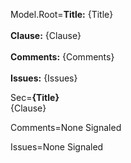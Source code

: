 Model.Root=<b>Title:</b> {Title}<br><br><b>Clause:</b> {Clause}<br><br><b>Comments:</b> {Comments}<br><br><b>Issues:</b> {Issues}

Sec=<b>{Title}</b><br>{Clause}

Comments=None Signaled

Issues=None Signaled